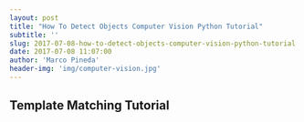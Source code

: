 ```yaml
---
layout: post
title: "How To Detect Objects Computer Vision Python Tutorial"
subtitle: ''
slug: 2017-07-08-how-to-detect-objects-computer-vision-python-tutorial
date: 2017-07-08 11:07:00
author: 'Marco Pineda'
header-img: 'img/computer-vision.jpg'
---
```

<h2>Template Matching Tutorial</h2>
